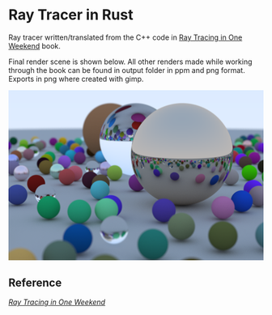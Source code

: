 # Ray Tracer in Rust

Ray tracer written/translated from the C++ code in [Ray Tracing in One Weekend](https://raytracing.github.io/books/RayTracingInOneWeekend.html) book. 

Final render scene is shown below. All other renders made while working through the book can be found in output folder in ppm and png format. Exports in png where created with gimp.

![Image 21](output/image_21.png)

## Reference
[_Ray Tracing in One Weekend_](https://raytracing.github.io/books/RayTracingInOneWeekend.html)